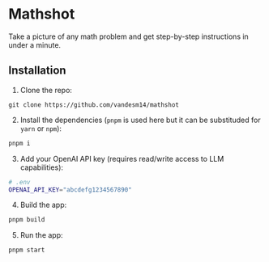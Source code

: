 # Mathshot

Take a picture of any math problem and get step-by-step instructions in under a minute.

## Installation

1. Clone the repo:

```
git clone https://github.com/vandesm14/mathshot
```

2. Install the dependencies (`pnpm` is used here but it can be substituded for `yarn` or `npm`):

```bash
pnpm i
```

3. Add your OpenAI API key (requires read/write access to LLM capabilities):

```bash
# .env
OPENAI_API_KEY="abcdefg1234567890"
```

4. Build the app:

```bash
pnpm build
```

5. Run the app:

```bash
pnpm start
```
